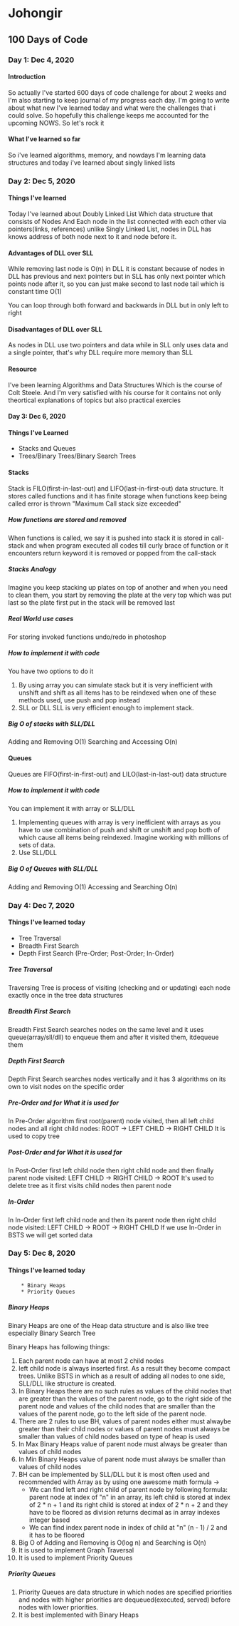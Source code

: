# Johongir

## 100 Days of Code

### Day 1: Dec 4, 2020

#### Introduction
So actually I've started 600 days of code challenge for about 2 weeks and I'm also starting to keep journal of my progress each day. I'm going to write about what new I've learned today and what were the challenges that i could solve. So hopefully this challenge keeps me accounted for the upcoming NOWS. So let's rock it

#### What I've learned so far
So i've learned algorithms, memory, and nowdays I'm learning data structures and today i've learned about singly linked lists


### Day 2: Dec 5, 2020

#### Things I've learned
Today I've learned about Doubly Linked List Which data structure that consists of Nodes And Each node in the list connected with each other via pointers(links, references) unlike Singly Linked List, nodes in DLL has knows address of both node next to it and node before it.

#### Advantages of DLL over SLL
While removing last node is O(n) in DLL it is constant because of nodes in DLL has previous and next pointers but in SLL has only next pointer which points node after it, so you can just make second to last node tail which is constant time O(1)

You can loop through both forward and backwards in DLL but in only left to right 

#### Disadvantages of DLL over SLL
As nodes in DLL use two pointers and data while in SLL only uses data and a single pointer, that's why DLL require more memory than SLL

#### Resource
I've been learning Algorithms and Data Structures Which is the course of Colt Steele. And I'm very satisfied with his course for it contains not only theortical explanations of topics but also practical exercies


#### Day 3: Dec 6, 2020

#### Things I've Learned
 * Stacks and Queues
 * Trees/Binary Trees/Binary Search Trees
 
 
#### Stacks
Stack is FILO(first-in-last-out) and LIFO(last-in-first-out) data structure. It stores called functions and it has finite storage when functions keep being called error is thrown "Maximum Call stack size exceeded"

##### How functions are stored and removed
When functions is called, we say it is pushed into stack it is stored in call-stack and when program executed all codes till curly brace of function or it encounters return keyword it is removed or popped from the call-stack

##### Stacks Analogy
Imagine you keep stacking up plates on top of another and when you need to clean them, you start by removing the plate at the very top which was put last so the plate first put in the stack will be removed last

##### Real World use cases
For storing invoked functions
undo/redo in photoshop 

##### How to implement it with code
You have two options to do it 
1. By using array you can simulate stack but it is very inefficient with unshift and shift as all items has to be reindexed when one of these methods used, use push and pop instead
2. SLL or DLL SLL is very efficient enough to implement stack.

##### Big O of stacks with SLL/DLL 
Adding and Removing O(1)
Searching and Accessing O(n)


#### Queues
Queues are FIFO(first-in-first-out) and LILO(last-in-last-out) data structure

##### How to implement it with code
You can implement it with array or SLL/DLL
1. Implementing queues with array is very inefficient with arrays as you have to use combination of push and shift or unshift and pop both of which cause all items being reindexed. Imagine working with millions of sets of data.
2. Use SLL/DLL

##### Big O of Queues with SLL/DLL
Adding and Removing O(1)
Accessing and Searching O(n)


### Day 4: Dec 7, 2020

#### Things I've learned today
   * Tree Traversal
   * Breadth First Search
   * Depth First Search (Pre-Order; Post-Order; In-Order)
   
   
##### Tree Traversal
Traversing Tree is process of visiting (checking and or updating) each node exactly once in the tree data structures

##### Breadth First Search
Breadth First Search  searches nodes on the same level and it uses queue(array/sll/dll) to enqueue them and after it visited them, itdequeue them

##### Depth First Search
Depth First Search searches nodes vertically and it has 3 algorithms on its own to visit nodes on the specific order

##### Pre-Order and for What it is used for
In Pre-Order algorithm first root(parent) node visited, then all left child nodes and all right child nodes: ROOT -> LEFT CHILD -> RIGHT CHILD
It is used to copy tree

##### Post-Order and for What it is used for
In Post-Order first left child node then right child node and then finally parent node visited: LEFT CHILD -> RIGHT CHILD -> ROOT 
It's used to delete tree as it first visits child nodes then parent node

##### In-Order
In In-Order first left child node and then its parent node then right child node visited: LEFT CHILD -> ROOT -> RIGHT CHILD
If we use In-Order in BSTS we will get sorted data



### Day 5: Dec 8, 2020

#### Things I've learned today
        * Binary Heaps
        * Priority Queues
        
        
##### Binary Heaps
Binary Heaps are one of the Heap data structure and is also like tree especially Binary Search Tree

Binary Heaps has following things:
1. Each parent node can have at most 2 child nodes
2. left child node is always inserted first. As a result they become compact trees. Unlike BSTS in which as a result of adding all nodes to one side, SLL/DLL like structure is created.
3. In Binary Heaps there are no such rules as values of the child nodes that are greater than the values of the parent node, go to the right side of the parent node and values of the child nodes that are smaller than the values of the parent node, go to the left side of the parent node.
4. There are 2 rules to use BH, values of parent nodes either must alwaybe greater than their child nodes or values of parent nodes must always be smaller than values of child nodes based on type of heap is used
5. In Max Binary Heaps value of parent node must always be greater than values of child nodes
6. In Min Binary Heaps value of parent node must always be smaller than values of child nodes
7. BH can be implemented by SLL/DLL but it is most often used and recommended with Array as by using one awesome math formula -> 
   * We can find left and right child of parent node by following formula:  parent node at index of "n" in an array, its left child is stored at index of  2 * n + 1 and its      right child is stored at index of 2 * n + 2 and they have to be floored as division returns decimal as in array indexes integer based
   * We can find index parent node in index of child at "n" (n - 1) / 2 and it has to be floored
8. Big O of Adding and Removing is O(log n) and Searching is O(n)
9. It is used to implement Graph Traversal
10. It is used to implement Priority Queues

##### Priority Queues
1. Priority Queues are data structure in which nodes are specified priorities and nodes with higher priorities are dequeued(executed, served) before nodes with lower priorities.
2. It is best implemented with Binary Heaps



